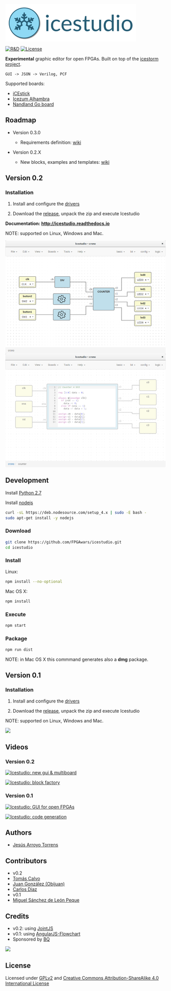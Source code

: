 <img src="./doc/images/icestudio-logo-label.png" align="center">

[![R&D](https://img.shields.io/badge/-R%26D-brightgreen.svg)](https://github.com/Jesus89/icestudio)
[![License](http://img.shields.io/:license-gpl-blue.svg)](http://opensource.org/licenses/GPL-2.0)


**Experimental** graphic editor for open FPGAs. Built on top of the [icestorm project](http://www.clifford.at/icestorm/).

    GUI -> JSON -> Verilog, PCF

Supported boards:

* [iCEstick](http://www.pighixxx.com/test/portfolio-items/icestick/)
* [Icezum Alhambra](https://github.com/FPGAwars/icezum)
* [Nandland Go board](https://www.nandland.com/goboard/introduction.html)


## Roadmap

* Version 0.3.0

  * Requirements definition: [wiki](https://github.com/FPGAwars/icestudio/wiki/Icestudio-0.3.0:-proposed-features)


* Version 0.2.X

  * New blocks, examples and templates: [wiki](https://github.com/FPGAwars/icestudio/wiki/Icestudio-0.2.X:-proposed-content)

## Version 0.2

### Installation

1. Install and configure the [drivers](https://github.com/FPGAwars/icestudio/wiki/Installing-the-drivers)

2. Download the [release](https://github.com/FPGAwars/icestudio/releases/tag/0.2.0), unpack the zip and execute Icestudio

**Documentation: http://icestudio.readthedocs.io**

NOTE: supported on Linux, Windows and Mac.

<img src="./doc/images/icestudio-0.2-crono.png" width="700" align="center">

<img src="./doc/images/icestudio-0.2-counter-inspection.png" width="700" align="center">

## Development

Install [Python 2.7](https://www.python.org/downloads/release/python-2711/)

Install [nodejs](https://github.com/nodejs/node)
```bash
curl -sL https://deb.nodesource.com/setup_4.x | sudo -E bash -
sudo apt-get install -y nodejs
```

### Download

```bash
git clone https://github.com/FPGAwars/icestudio.git
cd icestudio
```

### Install

Linux:

```bash
npm install --no-optional
```

Mac OS X:

```bash
npm install
```

### Execute

```bash
npm start
```

### Package

```bash
npm run dist
```

NOTE: in Mac OS X this commmand generates also a **dmg** package.

## Version 0.1

### Installation

1. Install and configure the [drivers](https://github.com/FPGAwars/icestudio/wiki/Installing-the-drivers)

2. Download the [release](https://github.com/FPGAwars/icestudio/releases/tag/0.1.0), unpack the zip and execute Icestudio

NOTE: supported on Linux, Windows and Mac.

![][icestudio-0.1-demo]

## Videos

### Version 0.2

[![Icestudio: new gui & multiboard](http://img.youtube.com/vi/OWnVCjo7N9Y/0.jpg)](https://www.youtube.com/watch?v=OWnVCjo7N9Y "Icestudio: new gui & multiboard")

[![Icestudio: block factory](http://img.youtube.com/vi/mAIKb47z2Do/0.jpg)](http://www.youtube.com/watch?v=mAIKb47z2Do "Icestudio: block factory")


### Version 0.1

[![Icestudio: GUI for open FPGAs](http://img.youtube.com/vi/Okl4Rr_i6Qk/0.jpg)](http://www.youtube.com/watch?v=Okl4Rr_i6Qk "Icestudio: GUI for open FPGAs")

[![Icestudio: code generation](http://img.youtube.com/vi/pG1DsF9MIj0/0.jpg)](http://www.youtube.com/watch?v=pG1DsF9MIj0 "Icestudio: code generation")

## Authors

* [Jesús Arroyo Torrens](https://github.com/Jesus89)

## Contributors

* v0.2
 * [Tomás Calvo](https://github.com/tocalvo)
 * [Juan González (Obijuan)](https://github.com/Obijuan)
 * [Carlos Díaz](https://github.com/C47D)
* v0.1
 * [Miguel Sánchez de León Peque](https://github.com/Peque)

## Credits

* v0.2: using [JointJS](https://github.com/clientIO/joint)
* v0.1: using [AngularJS-Flowchart](https://github.com/codecapers/AngularJS-FlowChart)
* Sponsored by [BQ](https://www.bq.com)

![](https://github.com/FPGAwars/icezum/raw/master/wiki/bq-logo.png)

## License

Licensed under [GPLv2](http://opensource.org/licenses/GPL-2.0) and [Creative Commons Attribution-ShareAlike 4.0 International License](http://creativecommons.org/licenses/by-sa/4.0/)

[icestudio-0.1-demo]: doc/images/icestudio-demo.gif
